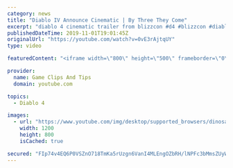 ```yaml
---
category: news
title: "Diablo IV Announce Cinematic | By Three They Come"
excerpt: "diablo 4 cinematic trailer from blizzcon #d4 #blizzcon #diablo."
publishedDateTime: 2019-11-01T19:01:45Z
originalUrl: "https://youtube.com/watch?v=0vE3rAjtqUY"
type: video

featuredContent: "<iframe width=\"800\" height=\"500\" frameborder=\"0\" src=\"https://www.youtube.com/embed/0vE3rAjtqUY\" allow=\"accelerometer; autoplay; encrypted-media; gyroscope; picture-in-picture\" allowfullscreen></iframe>"

provider:
  name: Game Clips And Tips
  domain: youtube.com

topics:
  - Diablo 4

images:
  - url: "https://www.youtube.com/img/desktop/supported_browsers/dinosaur.png"
    width: 1200
    height: 800
    isCached: true

secured: "FIp74v4EQ6P0VSZnO718TmKa5rUzgn6VanI4MLEngOZbRH/lNPFc3bMmsZUyWXMk83u+Jf8NhhQMcj5FEWzaWEM8A2xc44kzBHDlGX01zocOu560LiFI1dXu1hvuKSMrG5i6io7bfzWrfEIYt9VSVLR8yWg1cckD2jshXcVT9XTVZdJbn0ZiuLoV+8YMIibI1vQrxrlRzZ3dyi1zF4SRzy3yOrR1N9CFD+UZNfKLB3dzupwTUy9a8v56g+oPpQEAY7mYaZ7iTjMi8GIUwSdotkHhmnSRTJv1RmVdbmMEd2N0qpqU8tE8gLLuXiCpe13Ezrblij26lbUjjUpIKBkzWpvZG+ngbZ+XtUclxz/vkpZ3QUc0jZ040PNw5eI8O3Z7oLYdL7Vp1jomIwSfRUdqZg==;9zTyfUHbipMJL6SZWUazFA=="
---
```


